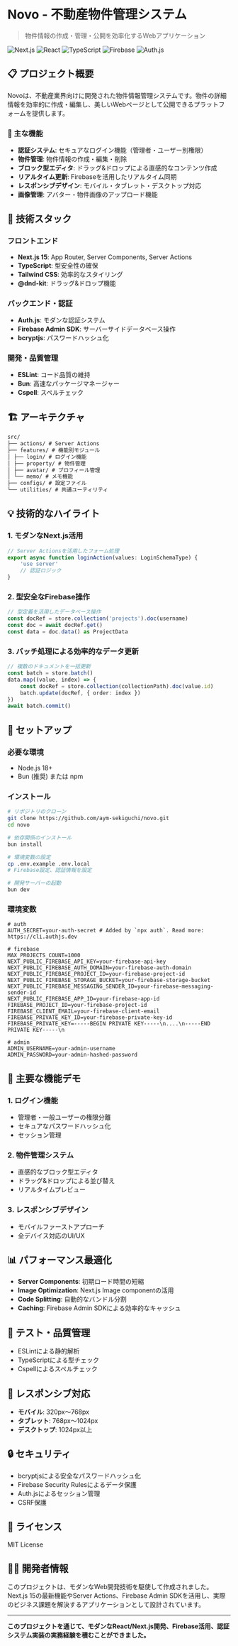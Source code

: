# Novo - 不動産物件管理システム

> 物件情報の作成・管理・公開を効率化するWebアプリケーション

![Next.js](https://img.shields.io/badge/Next.js-15-black)
![React](https://img.shields.io/badge/React-19-0a7ea4)
![TypeScript](https://img.shields.io/badge/TypeScript-5-blue)
![Firebase](https://img.shields.io/badge/Firebase-Admin-orange)
![Auth.js](https://img.shields.io/badge/Auth.js-Latest-green)

## 📋 プロジェクト概要

Novoは、不動産業界向けに開発された物件情報管理システムです。物件の詳細情報を効率的に作成・編集し、美しいWebページとして公開できるプラットフォームを提供します。

### 🎯 主な機能

- **認証システム**: セキュアなログイン機能（管理者・ユーザー別権限）
- **物件管理**: 物件情報の作成・編集・削除
- **ブロック型エディタ**: ドラッグ&ドロップによる直感的なコンテンツ作成
- **リアルタイム更新**: Firebaseを活用したリアルタイム同期
- **レスポンシブデザイン**: モバイル・タブレット・デスクトップ対応
- **画像管理**: アバター・物件画像のアップロード機能

## 🚀 技術スタック

### フロントエンド

- **Next.js 15**: App Router, Server Components, Server Actions
- **TypeScript**: 型安全性の確保
- **Tailwind CSS**: 効率的なスタイリング
- **@dnd-kit**: ドラッグ&ドロップ機能

### バックエンド・認証

- **Auth.js**: モダンな認証システム
- **Firebase Admin SDK**: サーバーサイドデータベース操作
- **bcryptjs**: パスワードハッシュ化

### 開発・品質管理

- **ESLint**: コード品質の維持
- **Bun**: 高速なパッケージマネージャー
- **Cspell**: スペルチェック

## 🏗️ アーキテクチャ

```md
src/
├── actions/ # Server Actions
├── features/ # 機能別モジュール
│ ├── login/ # ログイン機能
│ ├── property/ # 物件管理
│ ├── avatar/ # プロフィール管理
│ └── memo/ # メモ機能
├── configs/ # 設定ファイル
└── utilities/ # 共通ユーティリティ
```

## 💡 技術的なハイライト

### 1. モダンなNext.js活用

```typescript
// Server Actionsを活用したフォーム処理
export async function loginAction(values: LoginSchemaType) {
	'use server'
	// 認証ロジック
}
```

### 2. 型安全なFirebase操作

```typescript
// 型定義を活用したデータベース操作
const docRef = store.collection('projects').doc(username)
const doc = await docRef.get()
const data = doc.data() as ProjectData
```

### 3. バッチ処理による効率的なデータ更新

```typescript
// 複数のドキュメントを一括更新
const batch = store.batch()
data.map((value, index) => {
	const docRef = store.collection(collectionPath).doc(value.id)
	batch.update(docRef, { order: index })
})
await batch.commit()
```

## 🔧 セットアップ

### 必要な環境

- Node.js 18+
- Bun (推奨) または npm

### インストール

```bash
# リポジトリのクローン
git clone https://github.com/aym-sekiguchi/novo.git
cd novo

# 依存関係のインストール
bun install

# 環境変数の設定
cp .env.example .env.local
# Firebase設定、認証情報を設定

# 開発サーバーの起動
bun dev
```

### 環境変数

```env
# auth
AUTH_SECRET=your-auth-secret # Added by `npx auth`. Read more: https://cli.authjs.dev

# firebase
MAX_PROJECTS_COUNT=1000
NEXT_PUBLIC_FIREBASE_API_KEY=your-firebase-api-key
NEXT_PUBLIC_FIREBASE_AUTH_DOMAIN=your-firebase-auth-domain
NEXT_PUBLIC_FIREBASE_PROJECT_ID=your-firebase-project-id
NEXT_PUBLIC_FIREBASE_STORAGE_BUCKET=your-firebase-storage-bucket
NEXT_PUBLIC_FIREBASE_MESSAGING_SENDER_ID=your-firebase-messaging-sender-id
NEXT_PUBLIC_FIREBASE_APP_ID=your-firebase-app-id
FIREBASE_PROJECT_ID=your-firebase-project-id
FIREBASE_CLIENT_EMAIL=your-firebase-client-email
FIREBASE_PRIVATE_KEY_ID=your-firebase-private-key-id
FIREBASE_PRIVATE_KEY=-----BEGIN PRIVATE KEY-----\n....\n-----END PRIVATE KEY-----\n

# admin
ADMIN_USERNAME=your-admin-username
ADMIN_PASSWORD=your-admin-hashed-password
```

## 🎨 主要な機能デモ

### 1. ログイン機能

- 管理者・一般ユーザーの権限分離
- セキュアなパスワードハッシュ化
- セッション管理

### 2. 物件管理システム

- 直感的なブロック型エディタ
- ドラッグ&ドロップによる並び替え
- リアルタイムプレビュー

### 3. レスポンシブデザイン

- モバイルファーストアプローチ
- 全デバイス対応のUI/UX

## 📊 パフォーマンス最適化

- **Server Components**: 初期ロード時間の短縮
- **Image Optimization**: Next.js Image componentの活用
- **Code Splitting**: 自動的なバンドル分割
- **Caching**: Firebase Admin SDKによる効率的なキャッシュ

## 🧪 テスト・品質管理

- ESLintによる静的解析
- TypeScriptによる型チェック
- Cspellによるスペルチェック

## 📱 レスポンシブ対応

- **モバイル**: 320px〜768px
- **タブレット**: 768px〜1024px
- **デスクトップ**: 1024px以上

## 🔒 セキュリティ

- bcryptjsによる安全なパスワードハッシュ化
- Firebase Security Rulesによるデータ保護
- Auth.jsによるセッション管理
- CSRF保護

## 📄 ライセンス

MIT License

## 👨‍💻 開発者情報

このプロジェクトは、モダンなWeb開発技術を駆使して作成されました。Next.js 15の最新機能やServer Actions、Firebase Admin SDKを活用し、実際のビジネス課題を解決するアプリケーションとして設計されています。

---

**このプロジェクトを通じて、モダンなReact/Next.js開発、Firebase活用、認証システム実装の実務経験を積むことができました。**
